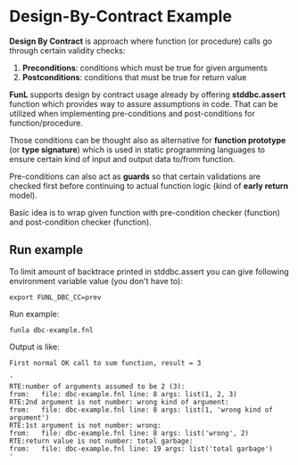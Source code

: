 # Design-By-Contract Example
**Design By Contract** is approach where function (or procedure) calls go through
certain validity checks:

1. **Preconditions**: conditions which must be true for given arguments
2. **Postconditions**: conditions that must be true for return value

**FunL** supports design by contract usage already by offering **stddbc.assert**
function which provides way to assure assumptions in code.
That can be utilized when implementing pre-conditions and post-conditions
for function/procedure.

Those conditions can be thought also as alternative for **function prototype**
(or **type signature**) which is used in static programming languages to ensure
certain kind of input and output data to/from function.

Pre-conditions can also act as **guards** so that certain validations are checked
first before continuing to actual function logic (kind of **early return** model).

Basic idea is to wrap given function with pre-condition checker (function) and
post-condition checker (function).

## Run example
To limit amount of backtrace printed in stddbc.assert you can give following
environment variable value (you don't have to):

```
export FUNL_DBC_CC=prev
```

Run example:

```
funla dbc-example.fnl
```

Output is like:

```
First normal OK call to sum function, result = 3

'
RTE:number of arguments assumed to be 2 (3):
from:   file: dbc-example.fnl line: 8 args: list(1, 2, 3)
RTE:2nd argument is not number: wrong kind of argument:
from:   file: dbc-example.fnl line: 8 args: list(1, 'wrong kind of argument')
RTE:1st argument is not number: wrong:
from:   file: dbc-example.fnl line: 8 args: list('wrong', 2)
RTE:return value is not number: total garbage:
from:   file: dbc-example.fnl line: 19 args: list('total garbage')
'
```

